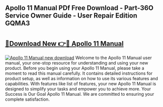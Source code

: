 ## Apollo 11 Manual PDf Free Download - Part-36O Service Owner Guide - User Repair Edition GQMA3

# <h2><a href="http://cf10220.oget.top/?id=Apollo+11+Manual">🔗Download New 👉🔴 Apollo 11 Manual</a></h2>

[![Apollo 11 Manual new download](https://i.imgur.com/5g1atiW.png)](http://cf10220.oget.top/?id=Apollo+11+Manual)
Welcome to the Apollo 11 Manual user manual, your one-stop resource for understanding and using your new product. Before you begin using your Apollo 11 Manual, please take a moment to read this manual carefully. It contains detailed instructions for product setup, as well as information on how to use its various features and capabilities. With features like list of features, your new Apollo 11 Manual is designed to simplify your tasks and empower you to achieve more. Your Success is Our Goal Apollo 11 Manual. We are committed to ensuring your complete satisfaction.
